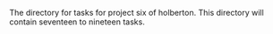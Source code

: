 The directory for tasks for project six of holberton. This directory will contain seventeen to nineteen tasks.